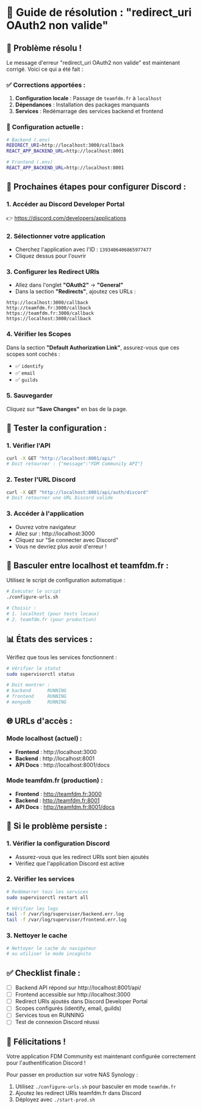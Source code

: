 # 🔧 Guide de résolution : "redirect_uri OAuth2 non valide"

## 🎯 Problème résolu !

Le message d'erreur "redirect_uri OAuth2 non valide" est maintenant corrigé. Voici ce qui a été fait :

### ✅ **Corrections apportées :**

1. **Configuration locale** : Passage de `teamfdm.fr` à `localhost`
2. **Dépendances** : Installation des packages manquants
3. **Services** : Redémarrage des services backend et frontend

### 🔧 **Configuration actuelle :**

```bash
# Backend (.env)
REDIRECT_URI=http://localhost:3000/callback
REACT_APP_BACKEND_URL=http://localhost:8001

# Frontend (.env)
REACT_APP_BACKEND_URL=http://localhost:8001
```

## 🎯 **Prochaines étapes pour configurer Discord :**

### 1. **Accéder au Discord Developer Portal**
👉 https://discord.com/developers/applications

### 2. **Sélectionner votre application**
- Cherchez l'application avec l'ID : `1393406406865977477`
- Cliquez dessus pour l'ouvrir

### 3. **Configurer les Redirect URIs**
- Allez dans l'onglet **"OAuth2"** → **"General"**
- Dans la section **"Redirects"**, ajoutez ces URLs :

```
http://localhost:3000/callback
http://teamfdm.fr:3000/callback
https://teamfdm.fr:3000/callback
https://localhost:3000/callback
```

### 4. **Vérifier les Scopes**
Dans la section **"Default Authorization Link"**, assurez-vous que ces scopes sont cochés :
- ✅ `identify`
- ✅ `email`
- ✅ `guilds`

### 5. **Sauvegarder**
Cliquez sur **"Save Changes"** en bas de la page.

## 🧪 **Tester la configuration :**

### 1. **Vérifier l'API**
```bash
curl -X GET "http://localhost:8001/api/"
# Doit retourner : {"message":"FDM Community API"}
```

### 2. **Tester l'URL Discord**
```bash
curl -X GET "http://localhost:8001/api/auth/discord"
# Doit retourner une URL Discord valide
```

### 3. **Accéder à l'application**
- Ouvrez votre navigateur
- Allez sur : http://localhost:3000
- Cliquez sur "Se connecter avec Discord"
- Vous ne devriez plus avoir d'erreur !

## 🔄 **Basculer entre localhost et teamfdm.fr :**

Utilisez le script de configuration automatique :

```bash
# Exécuter le script
./configure-urls.sh

# Choisir :
# 1. localhost (pour tests locaux)
# 2. teamfdm.fr (pour production)
```

## 📊 **États des services :**

Vérifiez que tous les services fonctionnent :

```bash
# Vérifier le statut
sudo supervisorctl status

# Doit montrer :
# backend      RUNNING
# frontend     RUNNING
# mongodb      RUNNING
```

## 🌐 **URLs d'accès :**

### Mode localhost (actuel) :
- **Frontend** : http://localhost:3000
- **Backend** : http://localhost:8001
- **API Docs** : http://localhost:8001/docs

### Mode teamfdm.fr (production) :
- **Frontend** : http://teamfdm.fr:3000
- **Backend** : http://teamfdm.fr:8001
- **API Docs** : http://teamfdm.fr:8001/docs

## 🚨 **Si le problème persiste :**

### 1. **Vérifier la configuration Discord**
- Assurez-vous que les redirect URIs sont bien ajoutés
- Vérifiez que l'application Discord est active

### 2. **Vérifier les services**
```bash
# Redémarrer tous les services
sudo supervisorctl restart all

# Vérifier les logs
tail -f /var/log/supervisor/backend.err.log
tail -f /var/log/supervisor/frontend.err.log
```

### 3. **Nettoyer le cache**
```bash
# Nettoyer le cache du navigateur
# ou utiliser le mode incognito
```

## ✅ **Checklist finale :**

- [ ] Backend API répond sur http://localhost:8001/api/
- [ ] Frontend accessible sur http://localhost:3000
- [ ] Redirect URIs ajoutés dans Discord Developer Portal
- [ ] Scopes configurés (identify, email, guilds)
- [ ] Services tous en RUNNING
- [ ] Test de connexion Discord réussi

## 🎉 **Félicitations !**

Votre application FDM Community est maintenant configurée correctement pour l'authentification Discord !

Pour passer en production sur votre NAS Synology :
1. Utilisez `./configure-urls.sh` pour basculer en mode `teamfdm.fr`
2. Ajoutez les redirect URIs teamfdm.fr dans Discord
3. Déployez avec `./start-prod.sh`